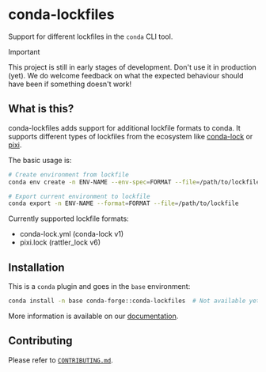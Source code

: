 # conda-lockfiles

Support for different lockfiles in the `conda` CLI tool.

> [!IMPORTANT]
> This project is still in early stages of development. Don't use it in production (yet).
> We do welcome feedback on what the expected behaviour should have been if something doesn't work!

<!-- start-main-content -->
## What is this?

conda-lockfiles adds support for additional lockfile formats to conda. It supports different types of lockfiles 
from the ecosystem like [conda-lock](https://github.com/conda/conda-lock) or [pixi](https://github.com/prefix-dev/pixi).

The basic usage is:

```bash
# Create environment from lockfile
conda env create -n ENV-NAME --env-spec=FORMAT --file=/path/to/lockfile

# Export current environment to lockfile
conda export -n ENV-NAME --format=FORMAT --file=/path/to/lockfile
```

Currently supported lockfile formats:

- conda-lock.yml (conda-lock v1)
- pixi.lock (rattler_lock v6)

## Installation

This is a `conda` plugin and goes in the `base` environment:

```bash
conda install -n base conda-forge::conda-lockfiles  # Not available yet
```

<!-- end-main-content -->

More information is available on our [documentation](https://conda-incubator.github.io/conda-lockfiles/).

## Contributing

Please refer to [`CONTRIBUTING.md`](/CONTRIBUTING.md).
